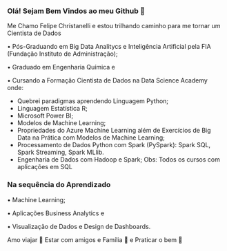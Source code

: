### Olá! Sejam Bem Vindos ao meu Github 👋

Me Chamo Felipe Christanelli e estou trilhando caminho para me tornar um Cientista de Dados

• Pós-Graduando em Big Data Analitycs e Inteligência Artificial pela FIA (Fundação Instituto de Administração);

• Graduado em Engenharia Química e 

• Cursando a Formação Cientista de Dados na Data Science Academy onde:
- Quebrei paradigmas aprendendo Linguagem Python;
- Linguagem Estatística R;
- Microsoft Power BI;
- Modelos de Machine Learning;
- Propriedades do Azure Machine Learning além de
Exercícios de Big Data na Prática com Modelos de Machine Learning;
- Processamento de Dados Python com Spark (PySpark): Spark SQL, Spark Streaming, Spark MLlib.
- Engenharia de Dados com Hadoop e Spark;
Obs: Todos os cursos com aplicações em SQL

### Na sequência do Aprendizado
• Machine Learning;

• Aplicações Business Analytics e

• Visualização de Dados e Design de Dashboards.


Amo viajar 🛫
Estar com amigos e Família 🍷
e Praticar o bem 🙏



<!--
**FelipeChristanelli/FelipeChristanelli** is a ✨ _special_ ✨ repository because its `README.md` (this file) appears on your GitHub profile.



